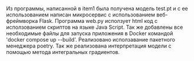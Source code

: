 Из программы, написанной в item1 была получена модель test.pt и с ее использованием написан микросервис c использованием веб-фреймворка Flask. Программа web.py исползует html код с исползованием скриптов на языке Java Script. Так же добавлены все необходимые файлы для запуска приложения в Docker командой 'docker compose up --build'. Реализовано исползавание пакетного менеджера poetry. Так же реализована интерпретация модели с помощью метода интегральных градиентов.